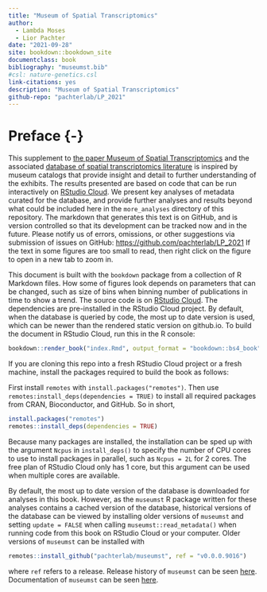 ```yaml
--- 
title: "Museum of Spatial Transcriptomics"
author: 
  - Lambda Moses
  - Lior Pachter
date: "2021-09-28"
site: bookdown::bookdown_site
documentclass: book
bibliography: "museumst.bib"
#csl: nature-genetics.csl
link-citations: yes
description: "Museum of Spatial Transcriptomics"
github-repo: "pachterlab/LP_2021"
---
```


# Preface {-}

This supplement to [the paper Museum of Spatial Transcriptomics](https://www.biorxiv.org/content/10.1101/2021.05.11.443152v2) and the associated [database of spatial transcriptomics literature](https://docs.google.com/spreadsheets/d/1sJDb9B7AtYmfKv4-m8XR7uc3XXw_k4kGSout8cqZ8bY/edit?usp=sharing) is inspired by museum catalogs that provide insight and detail to further understanding of the exhibits. The results presented are based on code that can be run interactively on [RStudio Cloud](https://rstudio.cloud/project/2492054). We present key analyses of metadata curated for the database, and provide further analyses and results beyond what could be included here in the `more_analyses` directory of this repository. The markdown that generates this text is on GitHub, and is version controlled so that its development can be tracked now and in the future. Please notify us of errors, omissions, or other suggestions via submission of issues on GitHub: https://github.com/pachterlab/LP_2021 If the text in some figures are too small to read, then right click on the figure to open in a new tab to zoom in.

This document is built with the `bookdown` package from a collection of R Markdown files. How some of figures look depends on parameters that can be changed, such as size of bins when binning number of publications in time to show a trend. The source code is on [RStudio Cloud](https://rstudio.cloud/project/2492054). The dependencies are pre-installed in the RStudio Cloud project. By default, when the database is queried by code, the most up to date version is used, which can be newer than the rendered static version on github.io. To build the document in RStudio Cloud, run this in the R console:


```r
bookdown::render_book("index.Rmd", output_format = "bookdown::bs4_book")
```

If you are cloning this repo into a fresh RStudio Cloud project or a fresh machine, install the packages required to build the book as follows:

First install `remotes` with `install.packages("remotes")`. Then use `remotes:install_deps(dependencies = TRUE)` to install all required packages from CRAN, Bioconductor, and GitHub. So in short,


```r
install.packages("remotes")
remotes::install_deps(dependencies = TRUE)
```

Because many packages are installed, the installation can be sped up with the argument `Ncpus` in `install_deps()` to specify the number of CPU cores to use to install packages in parallel, such as `Ncpus = 2L` for 2 cores. The free plan of RStudio Cloud only has 1 core, but this argument can be used when multiple cores are available.

By default, the most up to date version of the database is downloaded for analyses in this book. However, as the `museumst` R package written for these analyses contains a cached version of the database, historical versions of the database can be viewed by installing older versions of `museumst` and setting `update = FALSE` when calling `museumst::read_metadata()` when running code from this book on RStudio Cloud or your computer. Older versions of `museumst` can be installed with


```r
remotes::install_github("pachterlab/museumst", ref = "v0.0.0.9016")
```

where `ref` refers to a release. Release history of `museumst` can be seen [here](https://github.com/pachterlab/museumst/releases). Documentation of `museumst` can be seen [here](https://pachterlab.github.io/museumst/).
